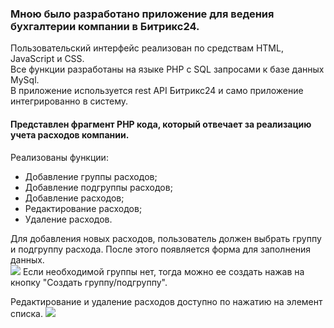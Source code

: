 ### Мною было разработано приложение для ведения бухгалтерии компании в Битрикс24.

Пользовательский интерфейс реализован по средствам HTML, JavaScript и CSS. <br>
Все функции разработаны на языке PHP с SQL запросами к базе данных MySql. <br>
В приложение используется rest API Битрикс24 и само приложение интегрированно в систему.

#### Представлен фрагмент PHP кода, который отвечает за реализацию учета расходов компании.

Реализованы функции:
- Добавление группы расходов;
- Добавление подгруппы расходов;
- Добавление расходов;
- Редактирование расходов;
- Удаление расходов.

Для добавления новых расходов, пользователь должен выбрать группу и подгруппу расхода. После этого появляется форма для заполнения данных. <br>
<img src="https://user-images.githubusercontent.com/46212492/160855993-e8f7cca6-f0c0-4e51-b4d4-c16223aafa53.png">
Если необходимой группы нет, тогда можно ее создать нажав на кнопку "Создать группу/подгруппу".


Редактирование и удаление расходов доступно по нажатию на элемент списка.
<img src="https://user-images.githubusercontent.com/46212492/160858083-9654ce77-e244-4b90-bf9c-23e43745ae89.png">

